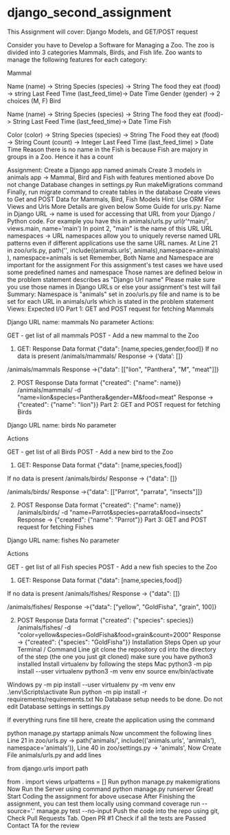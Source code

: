 # django_second_assignment

This Assignment will cover: Django Models, and GET/POST request

Consider you have to Develop a Software for Managing a Zoo. The zoo is divided into 3 categories Mammals, Birds, and Fish life. Zoo wants to manage the following features for each category:

Mammal

Name (name) -> String
Species (species) -> String
The food they eat (food) -> string
Last Feed Time (last_feed_time)-> Date Time
Gender (gender) -> 2 choices (M, F)
Bird

Name (name) -> String
Species (species) -> String
The food they eat (food)-> String
Last Feed Time (last_feed_time)-> Date Time
Fish

Color (color) -> String
Species (species) -> String
The Food they eat (food) -> String
Count (count) -> Integer
Last Feed Time (last_feed_time) > Date Time
Reason there is no name in the Fish is because Fish are majory in groups in a Zoo. Hence it has a count

Assignment:
Create a Django app named animals
Create 3 models in animals app -> Mammal, Bird and Fish with features mentioned above
Do not change Database changes in settings.py
Run makeMigrations command
Finally, run migrate command to create tables in the database
Create views to Get and POST Data for Mammals, Bird, Fish Models Hint: Use ORM
For Views and Urls More Details are given below
Some Guide for urls.py:
Name in Django URL -> name is used for accessing that URL from your Django / Python code.
For example you have this in animals/urls.py
url(r'^main/', views.main, name='main')
In point 2, "main" is the name of this URL
URL namespaces -> URL namespaces allow you to uniquely reverse named URL patterns even if different applications use the same URL names. At Line 21 in zoo/urls.py, path('', include((animals.urls', animals),namespace=animals) ), namespace=animals is set Remember, Both Name and Namespace are important for the assignment
For this assignment's test cases we have used some predefined names and namespace
Those names are defined below in the problem statement describes as "Django Url name"
Please make sure you use those names in Django URLs or else your assignment's test will fail Summary: Namespace is "animals" set in zoo/urls.py file and name is to be set for each URL in animals/urls which is stated in the problem statement
Views: Expected I/O
Part 1: GET and POST request for fetching Mammals

Django URL name: mammals
No parameter
Actions:

GET - get list of all mammals
POST - Add a new mammal to the Zoo

  1. GET:
  Response Data format {"data": [name,species,gender,food]}
  If no data is present
  /animals/mammals/
  Response -> {‘data’: []}


  /animals/mammals
   Response ->{"data": [["lion", "Panthera", "M", "meat"]]}


  2. POST
  Response Data format {"created": {"name": name}}
  /animals/mammals/ -d "name=lion&species=Panthera&gender=M&food=meat"
  Response -> {"created": {"name": "lion"}}
Part 2: GET and POST request for fetching Birds

Django URL name: birds
No parameter

Actions

GET - get list of all Birds
POST - Add a new bird to the Zoo

  1. GET:
  Response Data format {"data": [name,species,food]}

  If no data is present
  /animals/birds/
  Response -> {"data": []}

  /animals/birds/
   Response ->{"data": [["Parrot", "parrata", "insects"]]}


  2. POST
  Response Data format {"created": {"name": name}}
  /animals/birds/ -d "name=Parrot&species=parrata&food=insects"
  Response -> {"created": {"name": "Parrot"}}
Part 3: GET and POST request for fetching Fishes


Django URL name: fishes
No parameter

Actions

GET - get list of all Fish species
POST - Add a new fish species to the Zoo

  1. GET:
  Response Data format {"data": [name,species,food]}

  If no data is present
  /animals/fishes/
  Response -> {"data": []}

  /animals/fishes/
   Response ->{"data": ["yellow", "GoldFisha", "grain", 100]}



  2. POST
  Response Data format {"created": {"species": species}}
  /animals/fishes/ -d "color=yellow&species=GoldFisha&food=grain&count=2000"
  Response -> {"created": {"species": "GoldFisha"}}
Installation Steps
Open up your Terminal / Command Line
git clone the repository
cd into the directory of the step (the one you just git cloned)
make sure you have python3 installed
Install virtualenv by following the steps
Mac
python3 -m pip install --user virtualenv
python3 -m venv env
source env/bin/activate

Windows
py -m pip install --user virtualenv
py -m venv env
.\env\Scripts\activate
Run
python -m pip install -r requirements/requirements.txt
No Database setup needs to be done. Do not edit Database settings in settings.py

If everything runs fine till here, create the application using the command

python manage.py startapp animals
Now uncomment the following lines
Line 21 in zoo/urls.py -> path('animals/', include(('animals.urls', 'animals'), namespace='animals')),
Line 40 in zoo/settings.py -> 'animals',
Now Create File animals/urls.py and add lines

from django.urls import path

from . import views
urlpatterns = []
Run
python manage.py makemigrations
Now Run the Server using command
python manage.py runserver
Great! Start Coding the assignment for above usecase
After Finishing the assignment, you can test them locally using command
coverage run --source='.' manage.py test --no-input
Push the code into the repo using git, Check Pull Requests Tab. Open PR #1
Check if all the tests are Passed
Contact TA for the review
